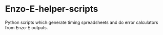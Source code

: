 # Enzo-E-helper-scripts
Python scripts which generate timing spreadsheets and do error calculators from Enzo-E outputs.
